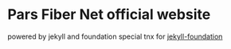 # Pars Fiber Net official website

powered by jekyll and foundation
special tnx for [jekyll-foundation](https://github.com/core77/jekyll-foundation/)
